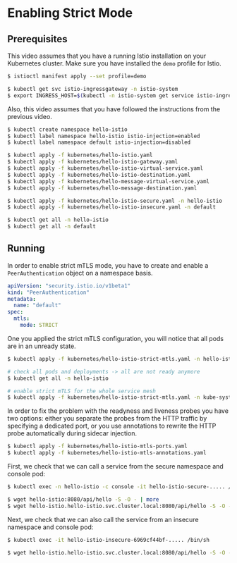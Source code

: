 # Enabling Strict Mode

## Prerequisites

This video assumes that you have a running Istio installation on your Kubernetes cluster.
Make sure you have installed the `demo` profile for Istio.

```bash
$ istioctl manifest apply --set profile=demo

$ kubectl get svc istio-ingressgateway -n istio-system
$ export INGRESS_HOST=$(kubectl -n istio-system get service istio-ingressgateway -o jsonpath='{.status.loadBalancer.ingress[0].ip}')
```

Also, this video assumes that you have followed the instructions from the previous video.

```bash
$ kubectl create namespace hello-istio
$ kubectl label namespace hello-istio istio-injection=enabled
$ kubectl label namespace default istio-injection=disabled

$ kubectl apply -f kubernetes/hello-istio.yaml
$ kubectl apply -f kubernetes/hello-istio-gateway.yaml
$ kubectl apply -f kubernetes/hello-istio-virtual-service.yaml
$ kubectl apply -f kubernetes/hello-istio-destination.yaml
$ kubectl apply -f kubernetes/hello-message-virtual-service.yaml
$ kubectl apply -f kubernetes/hello-message-destination.yaml

$ kubectl apply -f kubernetes/hello-istio-secure.yaml -n hello-istio
$ kubectl apply -f kubernetes/hello-istio-insecure.yaml -n default

$ kubectl get all -n hello-istio
$ kubectl get all -n default
```

## Running

In order to enable strict mTLS mode, you have to create and enable a `PeerAuthentication` object on a namespace basis.

```yaml
apiVersion: "security.istio.io/v1beta1"
kind: "PeerAuthentication"
metadata:
  name: "default"
spec:
  mtls:
    mode: STRICT
```

One you applied the strict mTLS configuration, you will notice that all pods are in an unready state.

```bash
$ kubectl apply -f kubernetes/hello-istio-strict-mtls.yaml -n hello-istio

# check all pods and deployments -> all are not ready anymore
$ kubectl get all -n hello-istio

# enable strict mTLS for the whole service mesh
$ kubectl apply -f kubernetes/hello-istio-strict-mtls.yaml -n kube-system
```

In order to fix the problem with the readyness and liveness probes you have two options: either you separate the probes from the HTTP traffic by specifying a dedicated port, or you use annotations to
rewrite the HTTP probe automatically during sidecar injection.

```bash
$ kubectl apply -f kubernetes/hello-istio-mtls-ports.yaml
$ kubectl apply -f kubernetes/hello-istio-mtls-annotations.yaml
```

First, we check that we can call a service from the secure namespace and console pod:
```bash
$ kubectl exec -n hello-istio -c console -it hello-istio-secure-..... /bin/sh

$ wget hello-istio:8080/api/hello -S -O - | more
$ wget hello-istio.hello-istio.svc.cluster.local:8080/api/hello -S -O - | more
```

Next, we check that we can also call the service from an insecure namespace and console pod:
```bash
$ kubectl exec -it hello-istio-insecure-6969cf44bf-..... /bin/sh

$ wget hello-istio.hello-istio.svc.cluster.local:8080/api/hello -S -O - | more
```
